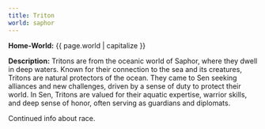 ```yaml
---
title: Triton
world: saphor
---
```


**Home-World:** {{ page.world | capitalize }}

**Description:** Tritons are from the oceanic world of Saphor, where they dwell in deep waters. Known for their connection to the sea and its creatures, Tritons are natural protectors of the ocean. They came to Sen seeking alliances and new challenges, driven by a sense of duty to protect their world. In Sen, Tritons are valued for their aquatic expertise, warrior skills, and deep sense of honor, often serving as guardians and diplomats.

<!--more-->

<div class="todo">Continued info about race.</div>